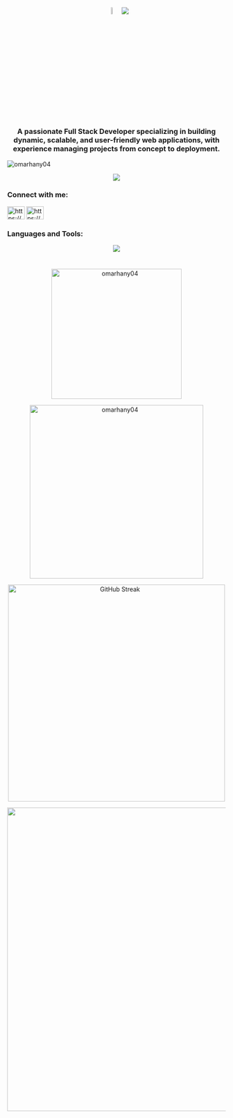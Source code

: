 <h1 align="center">
  <img src = "https://i.pinimg.com/originals/3f/7e/4e/3f7e4eff7c96e9fe4b8b4b1ff3f7bdb5.gif" width = 6.5%>
  <img src="https://readme-typing-svg.herokuapp.com/?font=Righteous&size=35&color=1ACBC3&center=true&vCenter=true&width=500&height=70&duration=4000&lines=Welcome!👋;I'm+Mohamed+Aboabdallah!;Machine Learning+Engineer!;" />
</h1>
<h3 align="center"> 
A passionate Full Stack Developer specializing in building dynamic, scalable, and user-friendly web applications, with experience managing projects from concept to deployment.
</h3>

<p align="left"> <img src="https://komarev.com/ghpvc/?username=omarhany04&label=Profile%20views&color=0e75b6&style=plastic&abbreviated=true" alt="omarhany04" /> </p>

<p align="center">
<picture>
<source
  srcset="https://github-profile-trophy-alpha.vercel.app/?username=omarhany04&theme=radical&no-frame=true&no-bg=true&column=-1"
  media="(prefers-color-scheme: dark)"
/>
<img
  src="https://github-profile-trophy-alpha.vercel.app/?username=omarhany04&no-frame=true&column=-1"
  media="(prefers-color-scheme: light), (prefers-color-scheme: no-preference)"
/>
</picture>
</p>

<h3 align="left">Connect with me:</h3>
<p align="left">
<a href="https://www.linkedin.com/in/omarhany04/" target="blank"><img align="center" src="https://raw.githubusercontent.com/rahuldkjain/github-profile-readme-generator/master/src/images/icons/Social/linked-in-alt.svg" alt="https://www.linkedin.com/in/omarhany04/" height="30" width="40" /></a>
<a href="mailto:omarhanyy24@gmail.com" target="blank"><img align="center" src="https://cdn.iconscout.com/icon/free/png-512/free-gmail-logo-icon-download-in-svg-png-gif-file-formats--mail-email-logos-icons-2416660.png?f=webp&w=512" alt="https://www.gmail.com/" height="30" width="40" /></a>
</p>

<h3 align="left">Languages and Tools:</h3>
<div align="center">
  <img src="https://skillicons.dev/icons?i=react,c,cs,java,python,js,cpp,python,docker,aws,tailwind,bootstrap,figma,matlab,express,arduino,materialui,postgres,mongodb,mysql,nodejs,postman,processing,redux,vercel,wordpress,html,css,vscode,git" />
</div>

<h1></h1>

<p align="center">
<img src="https://github-readme-stats.vercel.app/api/top-langs?username=omarhany04&show_icons=true&locale=en&theme=radical&layout=compact" width="300" alt="omarhany04" />
</p>

<p align="center">
<img src="https://github-readme-stats.vercel.app/api?username=omarhany04&show_icons=true&theme=radical&locale=en" width="400" alt="omarhany04" />
</p>

<p align="center">
<a href="https://git.io/streak-stats"><img src="https://github-readme-streak-stats-rho-roan.vercel.app?user=omarhany04&theme=radical&mode=weekly" width="500" alt="GitHub Streak" /></a>
</p>

<p align="center">
      <img src="https://capsule-render.vercel.app/api?type=waving&color=0:C04848,50:061161,75:480048,100:C0C0C0&height=120&text=Thanks%20for%20visiting!&fontSize=35&fontColor=7DF9FF&fontAlignY=75&section=footer" width="700" />
</p>

